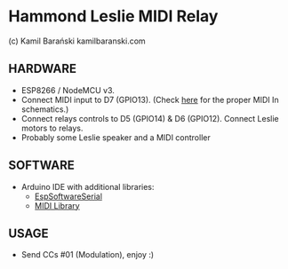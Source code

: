 # Hammond Leslie MIDI Relay

(c) Kamil Barański kamilbaranski.com
 
## HARDWARE
- ESP8266 / NodeMCU v3.
- Connect MIDI input to D7 (GPIO13). (Check [here](https://www.notesandvolts.com/2015/02/midi-and-arduino-build-midi-input.html) for the proper MIDI In schematics.)
- Connect relays controls to D5 (GPIO14) & D6 (GPIO12). Connect Leslie motors to relays.
- Probably some Leslie speaker and a MIDI controller

## SOFTWARE
- Arduino IDE with additional libraries:
  - [EspSoftwareSerial](https://www.arduino.cc/reference/en/libraries/espsoftwareserial/)
  - [MIDI Library](https://www.arduino.cc/reference/en/libraries/midi-library/)

## USAGE
- Send CCs #01 (Modulation), enjoy :)

